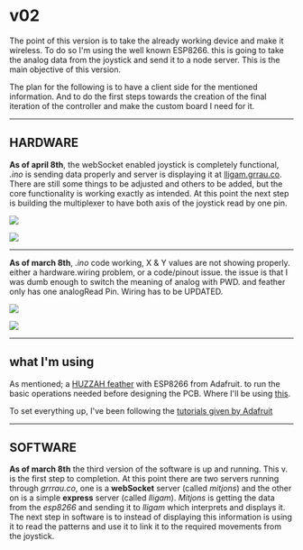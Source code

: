 # v02

The point of this version is to take the already working device and make it wireless. To do so I'm using the well known ESP8266. this is going to take the analog data from the joystick and send it to a node server. This is the main objective of this version.

The plan for the following is to have a client side for the mentioned information. And to do the first steps towards the creation of the final iteration of the controller and make the custom board I need for it.

---

## HARDWARE

**As of april 8th**, the webSocket enabled joystick is completely functional, *.ino* is sending data properly and server is displaying it at [lligam.grrau.co](http://lligam.grrrau.co). There are still some things to be adjusted and others to be added, but the core functionality is working exactly as intended. At this point the next step is building the multiplexer to have both axis of the joystick read by one pin.

![](https://static.notion-static.com/6812e997-ee5b-4b37-aa53-9a4b963ff894/joys-3.png)

![](https://static.notion-static.com/2e56c2ae-e222-451f-9873-0ece64be786d/joys-4.png)

---

**As of march 8th**, *.ino* code working, X & Y values are not showing properly. either a hardware.wiring problem, or a code/pinout issue. the issue is that I was dumb enough to switch the meaning of analog with PWD. and feather only has one analogRead Pin. Wiring has to be UPDATED.

![](https://static.notion-static.com/7db2e467-a7f2-4076-a627-61ad68bbf68f/joys-1.png)

![](https://static.notion-static.com/d6072bca-7b39-4750-beec-39a423d45730/joys-2.png)

---

## what I'm using

As mentioned; a [HUZZAH feather](https://www.adafruit.com/product/2821)  with ESP8266 from Adafruit. to run the basic operations needed before designing the PCB. Where I'll be using [this](https://www.adafruit.com/product/2491).

To set everything up, I've been following the [tutorials given by Adafruit](https://learn.adafruit.com/adafruit-feather-huzzah-esp8266)

---

## SOFTWARE

**As of march 8th** the third version of the software is up and running. This v. is the first step to completion. At this point there are two servers running through *grrrau.co*, one is a **webSocket** server (called *mitjons*) and the other on is a simple **express** server (called *lligam*). *Mitjons* is getting the data from the *esp8266* and sending it to *lligam* which interprets and displays it. The next step in software is to instead of displaying this information is using it to read the patterns and use it to link it to the required movements from the joystick.